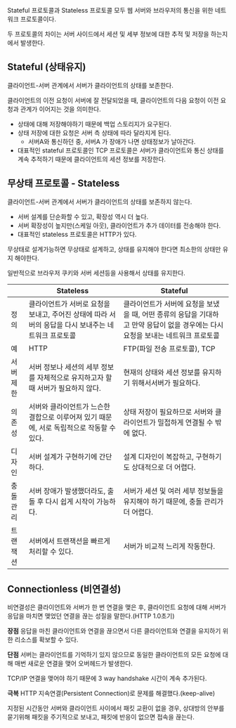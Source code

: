 Stateful 프로토콜과 Stateless 프로토콜 모두 웹 서버와 브라우저의 통신을 위한 네트워크 프로토콜이다.

두 프로토콜의 차이는 서버 사이드에서 세션 및 세부 정보에 대한 추적 및 저장을 하는지에서 발생한다.


## Stateful (상태유지)
클라이언트-서버 관계에서 서버가 클라이언트의 상태를 보존한다.

클라이언트의 이전 요청이 서버에 잘 전달되었을 때, 클라이언트의 다음 요청이 이전 요청과 관계가 이어지는 것을 의미한다.
* 상태에 대해 저장해야하기 때문에 백업 스토리지가 요구된다.
* 상태 저장에 대한 요청은 서버 측 상태에 따라 달라지게 된다.
  * 서버A와 통신하던 중, 서버A 가 장애가 나면 상태정보가 날아간다.
* 대표적인 stateful 프로토콜인 TCP 프로토콜은 서버가 클라이언트와 통신 상태를 계속 추적하기 때문에 클라이언트의 세션 정보를 저장한다.





## 무상태 프로토콜 - Stateless
클라이언트-서버 관계에서 서버가 클라이언트의 상태를 보존하지 않는다.

* 서버 설계를 단순화할 수 있고, 확장성 역시 더 높다.
* 서버 확장성이 높지만(스케일 아웃), 클라이언트가 추가 데이터를 전송해야 한다.
* 대표적인 stateless 프로토콜은 HTTP가 있다.


무상태로 설계가능하면 무상태로 설계하고, 상태를 유지해야 한다면 최소한의 상태만 유지 해야한다.

일반적으로 브라우저 쿠키와 서버 세션등을 사용해서 상태를 유지한다.


||Stateless|Stateful|
|----|---|---|
|정의|	클라이언트가 서버로 요청을 보내고, 주어진 상태에 따라 서버의 응답을 다시 보내주는 네트워크 프로토콜|클라이언트가 서버에 요청을 보냈을 때, 어떤 종류의 응답을 기대하고 만약 응답이 없을 경우에는 다시 요청을 보내는 네트워크 프로토콜|
|예|HTTP|FTP(파일 전송 프로토콜), TCP|
|서버 제한|서버 정보나 세션의 세부 정보를 자체적으로 유지하고자 할때 서버가 필요하지 않다.|현재의 상태와 세션 정보를 유지하기 위해서서버가 필요하다.|
|의존성|서버와 클라이언트가 느슨한 결합으로 이루어져 있기 때문에, 서로 독립적으로 작동할 수 있다.|상태 저장이 필요하므로 서버와 클라이언트가 밀접하게 연결될 수 밖에 없다.|
|디자인|서버 설계가 구현하기에 간단하다.|설계 디자인이 복잡하고, 구현하기도 상대적으로 더 어렵다.|
|충돌 관리|서버 장애가 발생했더라도, 출돌 후 다시 쉽게 시작이 가능하다.|서버가 세션 및 여러 세부 정보들을 유지해야 하기 때문에, 충돌 관리가 더 어렵다.|
|트랜잭션|서버에서 트랜잭션을 빠르게 처리할 수 있다.|서버가 비교적 느리게 작동한다.|



## Connectionless (비연결성)
비연결성은 클라이언트와 서버가 한 번 연결을 맺은 후, 클라이언트 요청에 대해 서버가 응답을 마치면 맺었던 연결을 끊는 성질을 말한다.(HTTP 1.0초기)

**장점**
응답을 마친 클라이언트와 연결을 끊으면서 다른 클라이언트와 연결을 유지하기 위한 리소스를 확보할 수 있다.

**단점**
서버는 클라이언트를 기억하기 있지 않으므로 동일한 클라이언트의 모든 요청에 대해 매번 새로운 연결을 맺어 오버헤드가 발생한다.

TCP/IP 연결을 맺어야 하기 때문에 3 way handshake 시간이 계속 추가된다.

**극복**
HTTP 지속연결(Persistent Connection)로 문제를 해결했다.(keep-alive)

지정된 시간동안 서버와 클라이언트 사이에서 패킷 교환이 없을 경우, 상대방의 안부를 묻기위해 패킷을 주기적으로 보내고, 패킷에 반응이 없으면 접속을 끊는다.

